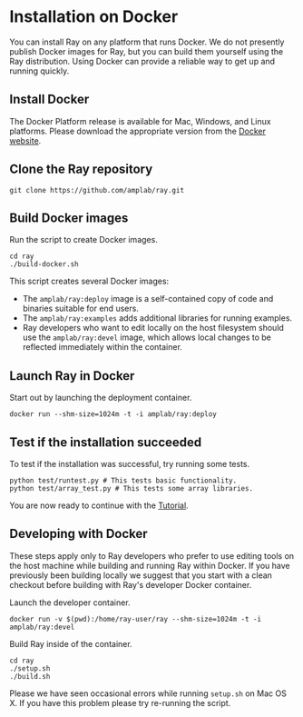 # Installation on Docker

You can install Ray on any platform that runs Docker. We do not presently publish Docker images for Ray, but you can build them yourself using the Ray distribution. Using Docker can provide a reliable way to get up and running quickly.

## Install Docker

The Docker Platform release is available for Mac, Windows, and Linux platforms. Please download the appropriate version from the [Docker website](https://www.docker.com/products/overview#/install_the_platform).

## Clone the Ray repository

```
git clone https://github.com/amplab/ray.git
```

## Build Docker images

Run the script to create Docker images.

```
cd ray
./build-docker.sh
```

This script creates several Docker images:

 * The `amplab/ray:deploy` image is a self-contained copy of code and binaries suitable for end users.
 * The `amplab/ray:examples` adds additional libraries for running examples.
 * Ray developers who want to edit locally on the host filesystem should use the `amplab/ray:devel` image, which allows local changes to be reflected immediately within the container. 

## Launch Ray in Docker

Start out by launching the deployment container.

```
docker run --shm-size=1024m -t -i amplab/ray:deploy
```

## Test if the installation succeeded

To test if the installation was successful, try running some tests.

```
python test/runtest.py # This tests basic functionality.
python test/array_test.py # This tests some array libraries.
```

You are now ready to continue with the [Tutorial](tutorial.md).

## Developing with Docker

These steps apply only to Ray developers who prefer to use editing tools on the host machine while building and running Ray within Docker. If you have previously been building locally we suggest that you start with a clean checkout before building with Ray's developer Docker container.

Launch the developer container.

```
docker run -v $(pwd):/home/ray-user/ray --shm-size=1024m -t -i amplab/ray:devel
```

Build Ray inside of the container.

```
cd ray
./setup.sh
./build.sh
```

Please we have seen occasional errors while running `setup.sh` on Mac OS X. If you have this problem please try re-running the script.

